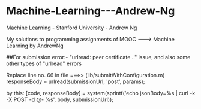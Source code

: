 # Machine-Learning---Andrew-Ng
Machine Learning - Stanford University - Andrew Ng

My solutions to programming assignments of MOOC ---> Machine Learning by AndrewNg


##For submission error:- "urlread: peer certificate..." issue, and also some other types of "urlread" errors

Replace line no. 66 in file ===>> (lib/submitWithConfiguration.m)
responseBody = urlread(submissionUrl, 'post', params);

by this:
[code, responseBody] = system(sprintf('echo jsonBody=%s | curl -k -X POST -d @- %s', body, submissionUrl));

